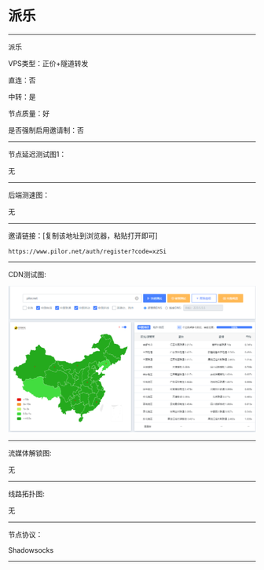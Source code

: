 # 派乐

-------------------------

派乐

VPS类型：正价+隧道转发

直连：否

中转：是

节点质量：好

是否强制启用邀请制：否

-------------------------

节点延迟测试图1：

无

-------------------------

后端测速图：

无

-------------------------

邀请链接：[复制该地址到浏览器，粘贴打开即可]

    https://www.pilor.net/auth/register?code=xzSi

-------------------------

 CDN测试图:

![image](https://github.com/kexue-aihao/Airport-Shopping-Guide/blob/master/Picture/%E6%B4%BE%E4%B9%90/%E6%B4%BE%E4%B9%90%20cdn.png?raw=true)

-------------------------

流媒体解锁图:

无

-------------------------

线路拓扑图:
    
无

-------------------------

节点协议：

Shadowsocks

-------------------------

